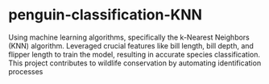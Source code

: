 # penguin-classification-KNN
Using machine learning algorithms, specifically the k-Nearest Neighbors (KNN) algorithm. Leveraged crucial features like bill length, bill depth, and flipper length to train the model, resulting in accurate species classification. This project contributes to wildlife conservation by automating identification processes
